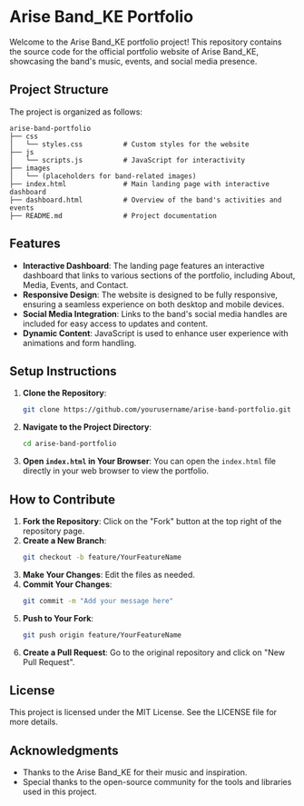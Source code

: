 # Arise Band_KE Portfolio

Welcome to the Arise Band_KE portfolio project! This repository contains the source code for the official portfolio website of Arise Band_KE, showcasing the band's music, events, and social media presence.

## Project Structure

The project is organized as follows:

```
arise-band-portfolio
├── css
│   └── styles.css          # Custom styles for the website
├── js
│   └── scripts.js          # JavaScript for interactivity
├── images
│   └── (placeholders for band-related images)
├── index.html              # Main landing page with interactive dashboard
├── dashboard.html          # Overview of the band's activities and events
├── README.md               # Project documentation
```

## Features

- **Interactive Dashboard**: The landing page features an interactive dashboard that links to various sections of the portfolio, including About, Media, Events, and Contact.
- **Responsive Design**: The website is designed to be fully responsive, ensuring a seamless experience on both desktop and mobile devices.
- **Social Media Integration**: Links to the band's social media handles are included for easy access to updates and content.
- **Dynamic Content**: JavaScript is used to enhance user experience with animations and form handling.

## Setup Instructions

1. **Clone the Repository**:
   ```bash
   git clone https://github.com/yourusername/arise-band-portfolio.git
   ```

2. **Navigate to the Project Directory**:
   ```bash
   cd arise-band-portfolio
   ```

3. **Open `index.html` in Your Browser**:
   You can open the `index.html` file directly in your web browser to view the portfolio.

## How to Contribute

1. **Fork the Repository**: Click on the "Fork" button at the top right of the repository page.
2. **Create a New Branch**: 
   ```bash
   git checkout -b feature/YourFeatureName
   ```
3. **Make Your Changes**: Edit the files as needed.
4. **Commit Your Changes**: 
   ```bash
   git commit -m "Add your message here"
   ```
5. **Push to Your Fork**: 
   ```bash
   git push origin feature/YourFeatureName
   ```
6. **Create a Pull Request**: Go to the original repository and click on "New Pull Request".

## License

This project is licensed under the MIT License. See the LICENSE file for more details.

## Acknowledgments

- Thanks to the Arise Band_KE for their music and inspiration.
- Special thanks to the open-source community for the tools and libraries used in this project.
